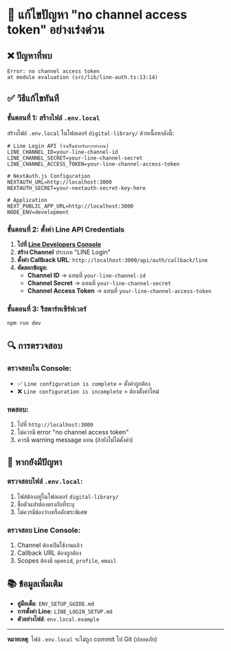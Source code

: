 # 🚨 แก้ไขปัญหา "no channel access token" อย่างเร่งด่วน

## ❌ **ปัญหาที่พบ**
```
Error: no channel access token
at module evaluation (src/lib/line-auth.ts:13:14)
```

## ✅ **วิธีแก้ไขทันที**

### **ขั้นตอนที่ 1: สร้างไฟล์ `.env.local`**

สร้างไฟล์ `.env.local` ในโฟลเดอร์ `digital-library/` ด้วยเนื้อหาดังนี้:

```env
# Line Login API (จำเป็นสำหรับการทำงาน)
LINE_CHANNEL_ID=your-line-channel-id
LINE_CHANNEL_SECRET=your-line-channel-secret
LINE_CHANNEL_ACCESS_TOKEN=your-line-channel-access-token

# NextAuth.js Configuration
NEXTAUTH_URL=http://localhost:3000
NEXTAUTH_SECRET=your-nextauth-secret-key-here

# Application
NEXT_PUBLIC_APP_URL=http://localhost:3000
NODE_ENV=development
```

### **ขั้นตอนที่ 2: ตั้งค่า Line API Credentials**

1. **ไปที่ [Line Developers Console](https://developers.line.biz/)**
2. **สร้าง Channel** ประเภท "LINE Login"
3. **ตั้งค่า Callback URL**: `http://localhost:3000/api/auth/callback/line`
4. **คัดลอกข้อมูล:**
   - **Channel ID** → แทนที่ `your-line-channel-id`
   - **Channel Secret** → แทนที่ `your-line-channel-secret`
   - **Channel Access Token** → แทนที่ `your-line-channel-access-token`

### **ขั้นตอนที่ 3: รีสตาร์ทเซิร์ฟเวอร์**

```bash
npm run dev
```

## 🔍 **การตรวจสอบ**

### **ตรวจสอบใน Console:**
- ✅ `Line configuration is complete` = ตั้งค่าถูกต้อง
- ❌ `Line configuration is incomplete` = ต้องตั้งค่าใหม่

### **ทดสอบ:**
1. ไปที่ `http://localhost:3000`
2. ไม่ควรมี error "no channel access token"
3. ควรมี warning message แทน (ถ้ายังไม่ได้ตั้งค่า)

## 🚨 **หากยังมีปัญหา**

### **ตรวจสอบไฟล์ `.env.local`:**
1. ไฟล์ต้องอยู่ในโฟลเดอร์ `digital-library/`
2. ชื่อตัวแปรต้องตรงกับที่ระบุ
3. ไม่ควรมีช่องว่างหรืออักขระพิเศษ

### **ตรวจสอบ Line Console:**
1. Channel ต้องเปิดใช้งานแล้ว
2. Callback URL ต้องถูกต้อง
3. Scopes ต้องมี `openid`, `profile`, `email`

## 📚 **ข้อมูลเพิ่มเติม**

- **คู่มือเต็ม**: `ENV_SETUP_GUIDE.md`
- **การตั้งค่า Line**: `LINE_LOGIN_SETUP.md`
- **ตัวอย่างไฟล์**: `env.local.example`

---

**หมายเหตุ**: ไฟล์ `.env.local` จะไม่ถูก commit ไป Git (ปลอดภัย)
